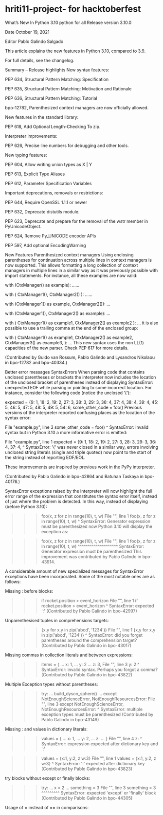 # hriti11-project- for hacktoberfest
What’s New In Python 3.10 python for all
Release version
3.10.0

Date
October 19, 2021

Editor
Pablo Galindo Salgado

This article explains the new features in Python 3.10, compared to 3.9.

For full details, see the changelog.

Summary – Release highlights
New syntax features:

PEP 634, Structural Pattern Matching: Specification

PEP 635, Structural Pattern Matching: Motivation and Rationale

PEP 636, Structural Pattern Matching: Tutorial

bpo-12782, Parenthesized context managers are now officially allowed.

New features in the standard library:

PEP 618, Add Optional Length-Checking To zip.

Interpreter improvements:

PEP 626, Precise line numbers for debugging and other tools.

New typing features:

PEP 604, Allow writing union types as X | Y

PEP 613, Explicit Type Aliases

PEP 612, Parameter Specification Variables

Important deprecations, removals or restrictions:

PEP 644, Require OpenSSL 1.1.1 or newer

PEP 632, Deprecate distutils module.

PEP 623, Deprecate and prepare for the removal of the wstr member in PyUnicodeObject.

PEP 624, Remove Py_UNICODE encoder APIs

PEP 597, Add optional EncodingWarning

New Features
Parenthesized context managers
Using enclosing parentheses for continuation across multiple lines in context managers is now supported. This allows formatting a long collection of context managers in multiple lines in a similar way as it was previously possible with import statements. For instance, all these examples are now valid:

with (CtxManager() as example):
    ......

with (
    CtxManager1(),
    CtxManager2()
):
    ......

with (CtxManager1() as example,
      CtxManager2()):
    ...

with (CtxManager1(),
      CtxManager2() as example):
    ...

with (
    CtxManager1() as example1,
    CtxManager2() as example2
):
    ...
it is also possible to use a trailing comma at the end of the enclosed group:

with (
    CtxManager1() as example1,
    CtxManager2() as example2,
    CtxManager3() as example3,
):
    ...
This new syntax uses the non LL(1) capacities of the new parser. Check PEP 617 for more details.

(Contributed by Guido van Rossum, Pablo Galindo and Lysandros Nikolaou in bpo-12782 and bpo-40334.)

Better error messages
SyntaxErrors
When parsing code that contains unclosed parentheses or brackets the interpreter now includes the location of the unclosed bracket of parentheses instead of displaying SyntaxError: unexpected EOF while parsing or pointing to some incorrect location. For instance, consider the following code (notice the unclosed ‘{‘):

expected = {9: 1, 18: 2, 19: 2, 27: 3, 28: 3, 29: 3, 36: 4, 37: 4,
            38: 4, 39: 4, 45: 5, 46: 5, 47: 5, 48: 5, 49: 5, 54: 6,
some_other_code = foo()
Previous versions of the interpreter reported confusing places as the location of the syntax error:

File "example.py", line 3
    some_other_code = foo()
                    ^
SyntaxError: invalid syntax
but in Python 3.10 a more informative error is emitted:

File "example.py", line 1
    expected = {9: 1, 18: 2, 19: 2, 27: 3, 28: 3, 29: 3, 36: 4, 37: 4,
               ^
SyntaxError: '{' was never closed
In a similar way, errors involving unclosed string literals (single and triple quoted) now point to the start of the string instead of reporting EOF/EOL.

These improvements are inspired by previous work in the PyPy interpreter.

(Contributed by Pablo Galindo in bpo-42864 and Batuhan Taskaya in bpo-40176.)

SyntaxError exceptions raised by the interpreter will now highlight the full error range of the expression that constitutes the syntax error itself, instead of just where the problem is detected. In this way, instead of displaying (before Python 3.10):

>>>
>>> foo(x, z for z in range(10), t, w)
  File "<stdin>", line 1
    foo(x, z for z in range(10), t, w)
           ^
SyntaxError: Generator expression must be parenthesized
now Python 3.10 will display the exception as:

>>>
>>> foo(x, z for z in range(10), t, w)
  File "<stdin>", line 1
    foo(x, z for z in range(10), t, w)
           ^^^^^^^^^^^^^^^^^^^^
SyntaxError: Generator expression must be parenthesized
This improvement was contributed by Pablo Galindo in bpo-43914.

A considerable amount of new specialized messages for SyntaxError exceptions have been incorporated. Some of the most notable ones are as follows:

Missing : before blocks:

>>>
>>> if rocket.position > event_horizon
  File "<stdin>", line 1
    if rocket.position > event_horizon
                                      ^
SyntaxError: expected ':'
(Contributed by Pablo Galindo in bpo-42997)

Unparenthesised tuples in comprehensions targets:

>>>
>>> {x,y for x,y in zip('abcd', '1234')}
  File "<stdin>", line 1
    {x,y for x,y in zip('abcd', '1234')}
     ^
SyntaxError: did you forget parentheses around the comprehension target?
(Contributed by Pablo Galindo in bpo-43017)

Missing commas in collection literals and between expressions:

>>>
>>> items = {
... x: 1,
... y: 2
... z: 3,
  File "<stdin>", line 3
    y: 2
       ^
SyntaxError: invalid syntax. Perhaps you forgot a comma?
(Contributed by Pablo Galindo in bpo-43822)

Multiple Exception types without parentheses:

>>>
>>> try:
...     build_dyson_sphere()
... except NotEnoughScienceError, NotEnoughResourcesError:
  File "<stdin>", line 3
    except NotEnoughScienceError, NotEnoughResourcesError:
           ^
SyntaxError: multiple exception types must be parenthesized
(Contributed by Pablo Galindo in bpo-43149)

Missing : and values in dictionary literals:

>>>
>>> values = {
... x: 1,
... y: 2,
... z:
... }
  File "<stdin>", line 4
    z:
     ^
SyntaxError: expression expected after dictionary key and ':'

>>> values = {x:1, y:2, z w:3}
  File "<stdin>", line 1
    values = {x:1, y:2, z w:3}
                        ^
SyntaxError: ':' expected after dictionary key
(Contributed by Pablo Galindo in bpo-43823)

try blocks without except or finally blocks:

>>>
>>> try:
...     x = 2
... something = 3
  File "<stdin>", line 3
    something  = 3
    ^^^^^^^^^
SyntaxError: expected 'except' or 'finally' block
(Contributed by Pablo Galindo in bpo-44305)

Usage of = instead of == in comparisons:
